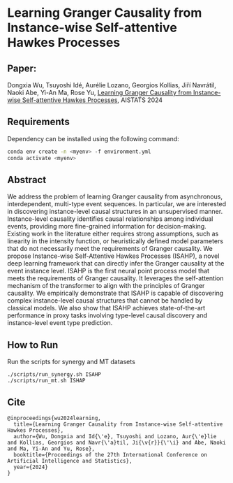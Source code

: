 # Learning Granger Causality from Instance-wise Self-attentive Hawkes Processes


## Paper: 
Dongxia Wu, Tsuyoshi Idé, Aurélie Lozano, Georgios Kollias, Jiří Navrátil, Naoki Abe, Yi-An Ma, Rose Yu, [Learning Granger Causality from Instance-wise Self-attentive Hawkes Processes](https://arxiv.org/abs/2402.03726), AISTATS 2024

## Requirements

Dependency can be installed using the following command:
```bash
conda env create -n <myenv> -f environment.yml
conda activate <myenv>
```

## Abstract
We address the problem of learning Granger causality from asynchronous, interdependent, multi-type event sequences. In particular, we are interested in discovering instance-level causal structures in an unsupervised manner. Instance-level causality identifies causal relationships among individual events, providing more fine-grained information for decision-making. Existing work in the literature either requires strong assumptions, such as linearity in the intensity function, or heuristically defined model parameters that do not necessarily meet the requirements of Granger causality. We propose Instance-wise Self-Attentive Hawkes Processes (ISAHP), a novel deep learning framework that can directly infer the Granger causality at the event instance level. ISAHP is the first neural point process model that meets the requirements of Granger causality. It leverages the self-attention mechanism of the transformer to align with the principles of Granger causality. We empirically demonstrate that ISAHP is capable of discovering complex instance-level causal structures that cannot be handled by classical models. We also show that ISAHP achieves state-of-the-art performance in proxy tasks involving type-level causal discovery and instance-level event type prediction.


## How to Run

Run the scripts for synergy and MT datasets
```
./scripts/run_synergy.sh ISAHP
./scripts/run_mt.sh ISHAP
```

## Cite
```
@inproceedings{wu2024learning,
  title={Learning Granger Causality from Instance-wise Self-attentive Hawkes Processes},
  author={Wu, Dongxia and Id{\'e}, Tsuyoshi and Lozano, Aur{\'e}lie and Kollias, Georgios and Navr{\'a}til, Ji{\v{r}}{\'\i} and Abe, Naoki and Ma, Yi-An and Yu, Rose},
  booktitle={Proceedings of the 27th International Conference on Artificial Intelligence and Statistics},
  year={2024}
}
```
